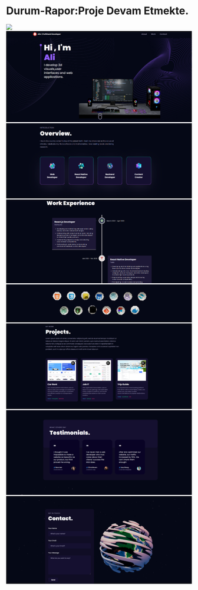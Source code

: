 # Durum-Rapor:Proje Devam Etmekte.
<img src="githubÖnİzleme/İsimsiz video ‐ Clipchamp ile yapıldı (1).gif">
<img src="githubÖnİzleme/1x.png">
<img src="githubÖnİzleme/2x.png">
<img src="githubÖnİzleme/3x.png">
<img src="githubÖnİzleme/4x.png">
<img src="githubÖnİzleme/5x.png">
<img src="githubÖnİzleme/6x.png">
<img src="githubÖnİzleme/7x.png">

